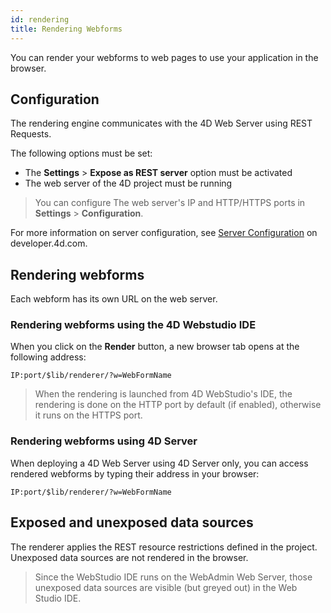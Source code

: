 ```yaml
---
id: rendering
title: Rendering Webforms
---
```


You can render your webforms to web pages to use your application in the browser.

## Configuration

The rendering engine communicates with the 4D Web Server using REST Requests.

The following options must be set:

* The **Settings** > **Expose as REST server** option must be activated 
* The web server of the 4D project must be running

> You can configure The web server's IP and HTTP/HTTPS ports in **Settings** > 
**Configuration**.

For more information on server configuration, see [Server Configuration](https://developer.4d.com/docs/en/REST/configuration.html) on developer.4d.com.

## Rendering webforms 

Each webform has its own URL on the web server.

### Rendering webforms using the 4D Webstudio IDE

When you click on the **Render** button, a new browser tab opens at the following address:

```
IP:port/$lib/renderer/?w=WebFormName
```

> When the rendering is launched from 4D WebStudio's IDE, the rendering is done on the HTTP port by default (if enabled), otherwise it runs on the HTTPS port.

### Rendering webforms using 4D Server

When deploying a 4D Web Server using 4D Server only, you can access rendered webforms by typing their address in your browser:

```
IP:port/$lib/renderer/?w=WebFormName
```

## Exposed and unexposed data sources 

The renderer applies the REST resource restrictions defined in the project. Unexposed data sources are not rendered in the browser.

> Since the WebStudio IDE runs on the WebAdmin Web Server, those unexposed data sources are visible (but greyed out) in the Web Studio IDE.
